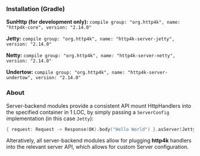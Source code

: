 ### Installation (Gradle)
**SunHttp (for development only):** ```compile group: "org.http4k", name: "http4k-core", version: "2.14.0"```

**Jetty:** ```compile group: "org.http4k", name: "http4k-server-jetty", version: "2.14.0"```

**Netty:** ```compile group: "org.http4k", name: "http4k-server-netty", version: "2.14.0"```

**Undertow:** ```compile group: "org.http4k", name: "http4k-server-undertow", version: "2.14.0"```

### About
Server-backend modules provide a consistent API mount HttpHandlers into the specified container in 1 LOC, by simply passing a `ServerConfig` implementation (in this case `Jetty`):

```kotlin
{ request: Request -> Response(OK).body("Hello World") }.asServer(Jetty(8000)).start().block()
```
Alteratively, all server-backend modules allow for plugging **http4k** handlers into the relevant server API, which allows for custom Server configuration.
